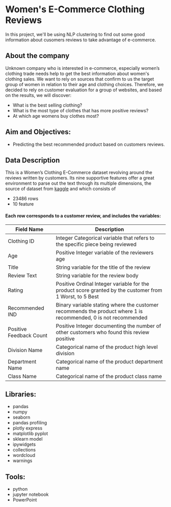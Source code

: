 # Women's E-Commerce Clothing Reviews

In this project, we'll be using NLP clustering to find out some good information about cusomers reviews to take advantage of e-commerce.

## About the company
Unknown company who is interested in e-commerce, especially women’s clothing trade needs help to get the best information about women's clothing sales. We want to rely on sources that confirm to us the target group of women in relation to their age and clothing choices. Therefore, we decided to rely on customer evaluation for a group of websites, and based on the results, we will discover:

* What is the best selling clothing? 
* What is the most type of clothes that has more positive reviews?
* At which age womens buy clothes most? 


## Aim and Objectives:
* Predicting the best recommended product based on customers reviews. 

## Data Description
This is a Women’s Clothing E-Commerce dataset revolving around the reviews written by customers. Its nine supportive features offer a great environment to parse out the text through its multiple dimensions, the source of dataset from [kaggle](https://www.kaggle.com/nicapotato/womens-ecommerce-clothing-reviews/metadata) and which consists of
* 23486 rows 
* 10 feature 

#### Each row corresponds to a customer review, and includes the variables:
| Field Name            | Description                                                                                                |
|-----------------------|------------------------------------------------------------------------------------------------------------|
|Clothing ID            | Integer Categorical variable that refers to the specific piece being reviewed                              |
|Age                    | Positive Integer variable of the reviewers age                                                             |
|Title                  | String variable for the title of the review                                                                |
|Review Text            | String variable for the review body                                                                        |
|Rating                 | Positive Ordinal Integer variable for the product score granted by the customer from 1 Worst, to 5 Best    |
|Recommended IND        | Binary variable stating where the customer recommends the product where 1 is recommended, 0 is not recommended |
|Positive Feedback Count| Positive Integer documenting the number of other customers who found this review positive                  |
|Division Name          | Categorical name of the product high level division                                                        |
|Department Name        | Categorical name of the product department name                                                            |
|Class Name             | Categorical name of the product class name                                                                 |


## Libraries:

* pandas 
* numpy 
* seaborn 
* pandas profiling 
* plotly express 
* matplotlib pyplot 
* sklearn model
* ipywidgets
* collections 
* wordcloud 
* warnings

## Tools:

* python
* jupyter notebook
* PowerPoint
